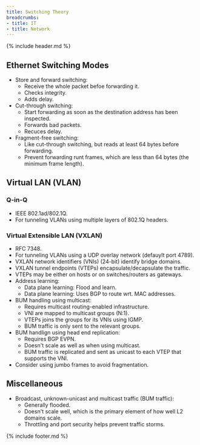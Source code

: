 ```yaml
---
title: Switching Theory
breadcrumbs:
- title: IT
- title: Network
---
```

{% include header.md %}

## Ethernet Switching Modes

- Store and forward switching:
    - Receive the whole packet befoe forwarding it.
    - Checks integrity.
    - Adds delay.
- Cut-through switching:
    - Start forwarding as soon as the destination address has been inspected.
    - Forwards bad packets.
    - Recuces delay.
- Fragment-free switching:
    - Like cut-through switching, but reads at least 64 bytes before forwarding.
    - Prevent forwarding runt frames, which are less than 64 bytes (the minimum frame length).

## Virtual LAN (VLAN)

### Q-in-Q

- IEEE 802.1ad/802.1Q.
- For tunneling VLANs using multiple layers of 802.1Q headers.

### Virtual Extensible LAN (VXLAN)

- RFC 7348.
- For tunneling VLANs using a UDP overlay network (defauylt port 4789).
- VXLAN network identifiers (VNIs) (24-bit) identify bridge domains.
- VXLAN tunnel endpoints (VTEPs) encapsulate/decapsulate the traffic.
- VTEPs may be either on hosts or on switches/routers as gateways.
- Address learning:
    - Data plane learning: Flood and learn.
    - Data plane learning: Uses BGP to route wrt. MAC addresses.
- BUM handling using multicast:
    - Requires multicast routing-enabled infrastructure.
    - VNI are mapped to multicast groups (N:1).
    - VTEPs joins the groups for its VNIs using IGMP.
    - BUM traffic is only sent to the relevant groups.
- BUM handlign using head end replication:
    - Requires BGP EVPN.
    - Doesn't scale as well as when using multicast.
    - BUM traffic is replicated and sent as unicast to each VTEP that supports the VNI.
- Consider using jumbo frames to avoid fragmentation.

## Miscellaneous

- Broadcast, unknown-unicast and multicast traffic (BUM traffic):
    - Generally flooded.
    - Doesn't scale well, which is the primary element of how well L2 domains scale.
    - Throttling and port security helps prevent traffic storms.

{% include footer.md %}
